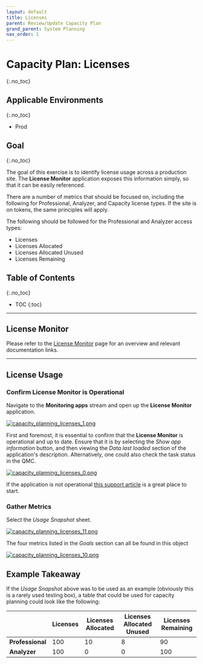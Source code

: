 ```yaml
---
layout: default
title: Licenses
parent: Review/Update Capacity Plan
grand_parent: System Planning
nav_order: 1
---
```


# Capacity Plan: Licenses <i class="fas fa-dolly-flatbed fa-xs" title="Shipped | Native Capability"></i>
{:.no_toc}

## Applicable Environments
{:.no_toc}
- Prod

## Goal
{:.no_toc}

The goal of this exercise is to identify license usage across a production site. The **License Monitor** application exposes this information simply, so that it can be easily referenced.

There are a number of metrics that should be focused on, including the following for Professional, Analyzer, and Capacity license types. If the site is on tokens, the same principles will apply.

The following should be followed for the Professional and Analyzer access types:

- Licenses
- Licenses Allocated
- Licenses Allocated Unused
- Licenses Remaining

## Table of Contents
{:.no_toc}

* TOC
{:toc}

-------------------------

## License Monitor

Please refer to the [License Monitor](../../tooling/license_monitor.md) page for an overview and relevant documentation links.

-------------------------

## License Usage

### Confirm License Monitor is Operational

Navigate to the **Monitoring apps** stream and open up the **License Monitor** application.

[![capacity_planning_licenses_1.png](images/capacity_planning_licenses_1.png)](https://raw.githubusercontent.com/qs-admin-guide/qs-admin-guide/master/docs/system_planning/review_update_capacity_plan/images/capacity_planning_licenses_1.png)

First and foremost, it is essential to confirm that the **License Monitor** is operational and up to date. Ensure that it is by selecting the _Show app information_ button, and then viewing the _Data last loaded_ section of the application's description. Alternatively, one could also check the task status in the QMC.

[![capacity_planning_licenses_0.png](images/capacity_planning_licenses_0.png)](https://raw.githubusercontent.com/qs-admin-guide/qs-admin-guide/master/docs/system_planning/review_update_capacity_plan/images/capacity_planning_licenses_0.png)

If the application is not operational [this support article](https://support.qlik.com/articles/000024083) is a great place to start.

### Gather Metrics

Select the _Usage Snapshot_ sheet.

[![capacity_planning_licenses_11.png](images/capacity_planning_licenses_11.png)](https://raw.githubusercontent.com/qs-admin-guide/qs-admin-guide/master/docs/system_planning/review_update_capacity_plan/images/capacity_planning_licenses_11.png)

The four metrics listed in the _Goals_ section can all be found in this object

[![capacity_planning_licenses_10.png](images/capacity_planning_licenses_10.png)](https://raw.githubusercontent.com/qs-admin-guide/qs-admin-guide/master/docs/system_planning/review_update_capacity_plan/images/capacity_planning_licenses_10.png)

## Example Takeaway

If the _Usage Snapshot_ above was to be used as an example (obviously this is a rarely used testing box), a table that could be used for capacity planning could look like the following:

|                  | Licenses | Licenses Allocated | Licenses Allocated Unused | Licenses Remaining |
|------------------|----------|--------------------|---------------------------|--------------------|
| **Professional** | 100      | 10                 | 8                         | 90                 |
| **Analyzer**     | 100      | 0                  | 0                         | 100                |

